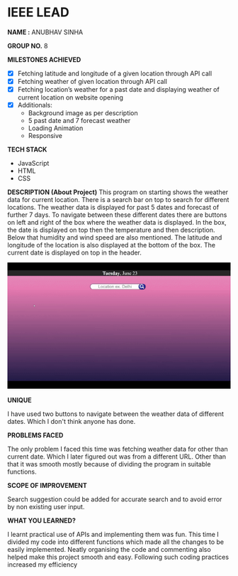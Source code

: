 # IEEE LEAD

**NAME :** ANUBHAV SINHA

**GROUP NO.** 8


**MILESTONES ACHIEVED**
* [x] Fetching latitude and longitude of a given location through API call
* [x] Fetching weather of given location through API call
* [x] Fetching location’s weather for a past date and displaying weather of current location on website opening
* [x] Additionals: 
    * Background image as per description
    * 5 past date and 7 forecast weather
    * Loading Animation
    * Responsive


**TECH STACK**
* JavaScript
* HTML
* CSS

**DESCRIPTION (About Project)**
This program on starting shows the weather data for current location. There is a search bar on top to search for different locations. The weather data is displayed for past 5 dates and forecast of further 7 days. To navigate between these different dates there are buttons on left and right of the box where the weather data is displayed. In the box, the date is displayed on top then the temperature and then description. Below that humidity and wind speed are also mentioned. The latitude and longitude of the location is also displayed at the bottom of the box. The current date is displayed on top in the header.


![Project](./resources/example/project03.gif)

**UNIQUE**

I have used two buttons to navigate between the weather data of different dates. Which I don't think anyone has done.

**PROBLEMS FACED**

The only problem I faced this time was fetching weather data for other than current date. Which I later figured out was from a different URL. Other than that it was smooth mostly because of dividing the program in suitable functions.

**SCOPE OF IMPROVEMENT**

Search suggestion could be added for accurate search and to avoid error by non existing user input.

**WHAT YOU LEARNED?**

I learnt practical use of APIs and implementing them was fun. This time I divided my code into different functions which made all the changes to be easily implemented. Neatly organising the code and commenting also helped make this project smooth and easy. Following such coding practices increased my efficiency
